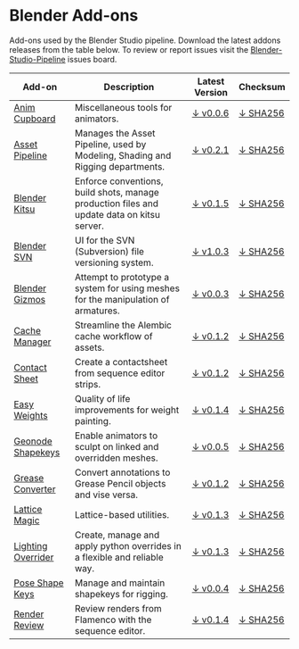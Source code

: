 # Blender Add-ons

Add-ons used by the Blender Studio pipeline. Download the latest addons releases from the table below. To review or report issues visit the [Blender-Studio-Pipeline](https://projects.blender.org/studio/blender-studio-pipeline/issues) issues board.


| Add-on | Description | Latest Version | Checksum |
|---|---|---|---|
|[Anim Cupboard](../addons/anim_cupboard) |Miscellaneous tools for animators. |[↓ v0.0.6](https://projects.blender.org/studio/blender-studio-pipeline/releases/download/0.0.3/anim_cupboard-0.0.6.zip) |[↓ SHA256](https://projects.blender.org/studio/blender-studio-pipeline/releases/download/0.0.3/anim_cupboard-0.0.6.sha256)|
|[Asset Pipeline](../addons/asset_pipeline ) |Manages the Asset Pipeline, used by Modeling, Shading and Rigging departments. |[↓ v0.2.1](https://projects.blender.org/studio/blender-studio-pipeline/releases/download/0.0.3/asset_pipeline-0.2.1.zip) |[↓ SHA256](https://projects.blender.org/studio/blender-studio-pipeline/releases/download/0.0.3/asset_pipeline-0.2.1.sha256)|
|[Blender Kitsu](../addons/blender_kitsu )|Enforce conventions, build shots, manage production files and update data on kitsu server. |[↓ v0.1.5](https://projects.blender.org/studio/blender-studio-pipeline/releases/download/0.0.3/blender_kitsu-0.1.5.zip) |[↓ SHA256](https://projects.blender.org/studio/blender-studio-pipeline/releases/download/0.0.3/blender_kitsu-0.1.5.sha256)|
|[Blender SVN](../addons/blender_svn ) |UI for the SVN (Subversion) file versioning system.  |[↓ v1.0.3](https://projects.blender.org/studio/blender-studio-pipeline/releases/download/0.0.3/blender_svn-1.0.3.zip) |[↓ SHA256](https://projects.blender.org/studio/blender-studio-pipeline/releases/download/0.0.3/blender_svn-1.0.3.sha256)|
|[Blender Gizmos](../addons/bone_gizmos )|Attempt to prototype a system for using meshes for the manipulation of armatures.  |[↓ v0.0.3](https://projects.blender.org/studio/blender-studio-pipeline/releases/download/0.0.1/bone_gizmos-0.0.3.zip) |[↓ SHA256](https://projects.blender.org/studio/blender-studio-pipeline/releases/download/0.0.1/bone_gizmos-0.0.3.sha256)|
|[Cache Manager](../addons/cache_manager ) |Streamline the Alembic cache workflow of assets. |[↓ v0.1.2](https://projects.blender.org/studio/blender-studio-pipeline/releases/download/0.0.1/cache_manager-0.1.2.zip) |[↓ SHA256](https://projects.blender.org/studio/blender-studio-pipeline/releases/download/0.0.1/cache_manager-0.1.2.sha256)|
|[Contact Sheet](../addons/contactsheet ) |Create a contactsheet from sequence editor strips.  |[↓ v0.1.2](https://projects.blender.org/studio/blender-studio-pipeline/releases/download/0.0.1/contactsheet-0.1.2.zip) |[↓ SHA256](https://projects.blender.org/studio/blender-studio-pipeline/releases/download/0.0.1/contactsheet-0.1.2.sha256)|
|[Easy Weights](../addons/easy_weights ) |Quality of life improvements for weight painting.  |[↓ v0.1.4](https://projects.blender.org/studio/blender-studio-pipeline/releases/download/0.0.2/easy_weights-0.1.4.zip) |[↓ SHA256](https://projects.blender.org/studio/blender-studio-pipeline/releases/download/0.0.2/easy_weights-0.1.4.sha256)|
|[Geonode Shapekeys](../addons/geonode_shapekeys ) |Enable animators to sculpt on linked and overridden meshes.  |[↓ v0.0.5](https://projects.blender.org/studio/blender-studio-pipeline/releases/download/0.0.3/geonode_shapekeys-0.0.5.zip) |[↓ SHA256](https://projects.blender.org/studio/blender-studio-pipeline/releases/download/0.0.3/geonode_shapekeys-0.0.5.sha256)|
|[Grease Converter](../addons/grease_converter ) |Convert annotations to Grease Pencil objects and vise versa.  |[↓ v0.1.2](https://projects.blender.org/studio/blender-studio-pipeline/releases/download/0.0.1/grease_converter-0.1.2.zip) |[↓ SHA256](https://projects.blender.org/studio/blender-studio-pipeline/releases/download/0.0.1/grease_converter-0.1.2.sha256)|
|[Lattice Magic](../addons/lattice_magic ) |Lattice-based utilities.  |[↓ v0.1.3](https://projects.blender.org/studio/blender-studio-pipeline/releases/download/0.0.3/lattice_magic-0.1.3.zip) |[↓ SHA256](https://projects.blender.org/studio/blender-studio-pipeline/releases/download/0.0.3/lattice_magic-0.1.3.sha256)|
|[Lighting Overrider](../addons/lighting_overrider ) |Create, manage and apply python overrides in a flexible and reliable way.  |[↓ v0.1.3](https://projects.blender.org/studio/blender-studio-pipeline/releases/download/0.0.3/lighting_overrider-0.1.3.zip) |[↓ SHA256](https://projects.blender.org/studio/blender-studio-pipeline/releases/download/0.0.3/lighting_overrider-0.1.3.sha256)|
|[Pose Shape Keys](../addons/pose_shape_keys )|Manage and maintain shapekeys for rigging.  |[↓ v0.0.4](https://projects.blender.org/studio/blender-studio-pipeline/releases/download/0.0.3/pose_shape_keys-0.0.4.zip) |[↓ SHA256](https://projects.blender.org/studio/blender-studio-pipeline/releases/download/0.0.3/pose_shape_keys-0.0.4.sha256)|
|[Render Review](../addons/render_review ) |Review renders from Flamenco with the sequence editor.  |[↓ v0.1.4](https://projects.blender.org/studio/blender-studio-pipeline/releases/download/0.0.3/render_review-0.1.4.zip) |[↓ SHA256](https://projects.blender.org/studio/blender-studio-pipeline/releases/download/0.0.3/render_review-0.1.4.sha256)|